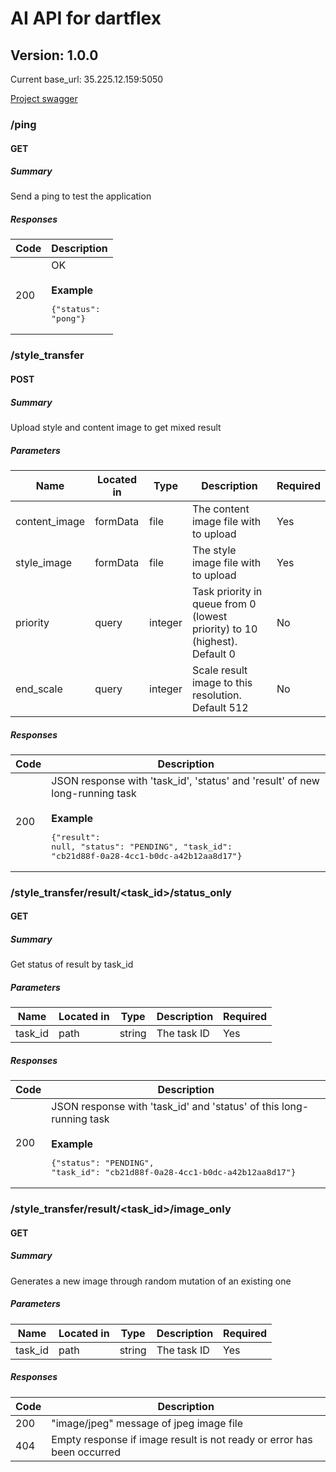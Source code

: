 # AI API for dartflex
## Version: 1.0.0

Current base_url: 35.225.12.159:5050  
  
[Project swagger](http://35.225.12.159:5050/apidocs/) 

### /ping

#### GET
##### Summary

Send a ping to test the application

##### Responses

| Code | Description |
| ---- | ----------- |
| 200 | OK<br><br>**Example**<br><pre>{"status": "pong"}</pre> |

### /style_transfer

#### POST
##### Summary

Upload style and content image to get mixed result

##### Parameters

| Name | Located in | Type | Description | Required |
| ---- | ---------- | ----------- | -------- | ---- |
| content_image | formData | file | The content image file with to upload | Yes |
| style_image | formData | file | The style image file with to upload | Yes |
| priority | query | integer | Task priority in queue from 0 (lowest priority) to 10 (highest). Default 0 | No |
| end_scale | query | integer | Scale result image to this resolution. Default 512 | No |

##### Responses

| Code | Description |
| ---- | ----------- |
| 200 | JSON response with 'task_id', 'status' and 'result' of new long-running task<br><br>**Example**<br><pre>{"result": null, "status": "PENDING", "task_id": "cb21d88f-0a28-4cc1-b0dc-a42b12aa8d17"}</pre> |

### /style_transfer/result/<task_id>/status_only

#### GET
##### Summary

Get status of result by task_id

##### Parameters

| Name | Located in | Type | Description | Required |
| ---- | ---------- | ----------- | -------- | ---- |
| task_id | path | string | The task ID | Yes |

##### Responses

| Code | Description |
| ---- | ----------- |
| 200 | JSON response with 'task_id' and 'status' of this long-running task<br><br>**Example**<br><pre>{"status": "PENDING", "task_id": "cb21d88f-0a28-4cc1-b0dc-a42b12aa8d17"}</pre> |

### /style_transfer/result/<task_id>/image_only

#### GET
##### Summary

Generates a new image through random mutation of an existing one

##### Parameters

| Name | Located in | Type | Description | Required |
| ---- | ---------- | ----------- | -------- | ---- |
| task_id | path | string | The task ID | Yes |

##### Responses

| Code | Description |
| ---- | ----------- |
| 200 | "image/jpeg" message of jpeg image file  |
| 404 | Empty response if image result is not ready or error has been occurred |
